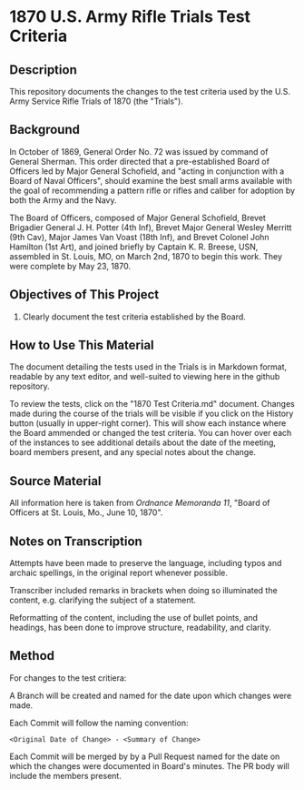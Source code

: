# 1870 U.S. Army Rifle Trials Test Criteria
## Description
This repository documents the changes to the test criteria used by the U.S. Army Service Rifle Trials of 1870 (the "Trials").

## Background
In October of 1869, General Order No. 72 was issued by command of General Sherman. This order directed that a pre-established Board of Officers led by Major General Schofield, and "acting in conjunction with a Board of Naval Officers", should examine the best small arms available with the goal of recommending a pattern rifle or rifles and caliber for adoption by both the Army and the Navy.

The Board of Officers, composed of Major General Schofield, Brevet Brigadier General J. H. Potter (4th Inf), Brevet Major General Wesley Merritt (9th Cav), Major James Van Voast (18th Inf), and Brevet Colonel John Hamilton (1st Art), and joined briefly by Captain K. R. Breese, USN, assembled in St. Louis, MO, on March 2nd, 1870 to begin this work. They were complete by May 23, 1870. 

## Objectives of This Project
1) Clearly document the test criteria established by the Board.

## How to Use This Material
The document detailing the tests used in the Trials is in Markdown format, readable by any text editor, and well-suited to viewing here in the github repository.

To review the tests, click on the "1870 Test Criteria.md" document. Changes made during the course of the trials will be visible if you click on the History button (usually in upper-right corner). This will show each instance where the Board ammended or changed the test criteria. You can hover over each of the instances to see additional details about the date of the meeting, board members present, and any special notes about the change.

## Source Material
All information here is taken from *Ordnance Memoranda 11*, "Board of Officers at St. Louis, Mo., June 10, 1870".

## Notes on Transcription
Attempts have been made to preserve the language, including typos and archaic spellings, in the original report whenever possible.

Transcriber included remarks in brackets when doing so illuminated the content, e.g. clarifying the subject of a statement.

Reformatting of the content, including the use of bullet points, and headings, has been done to improve structure, readability, and clarity.

## Method
For changes to the test critiera:

A Branch will be created and named for the date upon which changes were made.

Each Commit will follow the naming convention:
```Plain
<Original Date of Change> - <Summary of Change>
```
Each Commit will be merged by by a Pull Request named for the date on which the changes were documented in Board's minutes. The PR body will include the members present.
